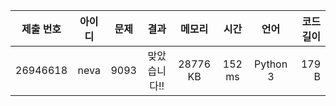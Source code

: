 | 제출 번호 | 아이디 | 문제 |     결과     |  메모리  |  시간  |   언어   | 코드 길이 |
| --------- | :----: | :--: | :----------: | :------: | :----: | :------: | --------: |
| 26946618  |  neva  | 9093 | 맞았습니다!! | 28776 KB | 152 ms | Python 3 |     179 B |
